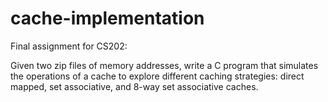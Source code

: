 # cache-implementation

Final assignment for CS202:

Given two zip files of memory addresses, write a C program that simulates the operations of a cache to explore different caching strategies:
direct mapped, set associative, and 8-way set associative caches.
